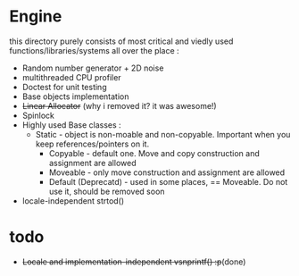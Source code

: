# Engine
this directory purely consists of most critical and viedly used
functions/libraries/systems all over the place :
- Random number generator + 2D noise
- multithreaded CPU profiler
- Doctest for unit testing
- Base objects implementation
- ~~Linear Allocator~~ (why i removed it? it was awesome!)
- Spinlock
- Highly used Base classes :
  - Static - object is non-moable and non-copyable. Important when you keep references/pointers on it.
	- Copyable - default one. Move and copy construction and assignment are allowed
	- Moveable - only move construction and assignment are allowed
	- Default (Deprecatd) - used in some places, == Moveable. Do not use it, should be removed soon
- locale-independent strtod()

# todo
- ~~Locale and implementation-independent vsnprintf() :p~~(done)
